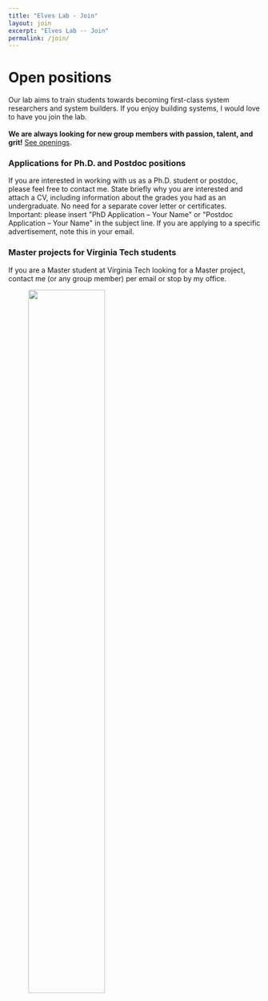 ```yaml
---
title: "Elves Lab - Join"
layout: join
excerpt: "Elves Lab -- Join"
permalink: /join/
---
```


# Open positions

Our lab aims to train students towards becoming first-class system researchers and system builders. If you enjoy building systems, I would love to have you join the lab. <br /><br />
**We are always looking for new group members with passion, talent, and grit!** [See openings](https://people.cs.vt.edu/~litinghu/).

### Applications for Ph.D. and Postdoc positions

If you are interested in working with us as a Ph.D. student or postdoc, please feel free to contact me. State briefly why you are interested and attach a CV, including information about the grades you had as an undergraduate. No need for a separate cover letter or certificates. Important: please insert \"PhD Application – Your Name\" or \"Postdoc Application – Your Name\" in the subject line. If you are applying to a specific advertisement, note this in your email.

### Master projects for Virginia Tech students

If you are a Master student at Virginia Tech looking for a Master project, contact me (or any group member) per email or stop by my office.
<br />
<figure>
<img src="{{ site.url }}{{ site.baseurl }}/images/picpic/vt_winter.jpeg" width="60%" >
</figure>